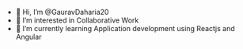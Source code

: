 - 👋 Hi, I’m @GauravDaharia20
- 👀 I’m interested in Collaborative Work
- 🌱 I’m currently learning Application development using Reactjs and Angular

<!---
GauravDaharia20/GauravDaharia20 is a ✨ special ✨ repository because its `README.md` (this file) appears on your GitHub profile.
You can click the Preview link to take a look at your changes.
--->
